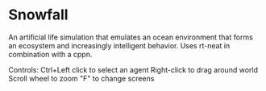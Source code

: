 # Snowfall
An artificial life simulation that emulates an ocean environment that forms an ecosystem and increasingly intelligent behavior. Uses rt-neat in combination with a cppn.

Controls:
Ctrl+Left click to select an agent
Right-click to drag around world
Scroll wheel to zoom
"F" to change screens
